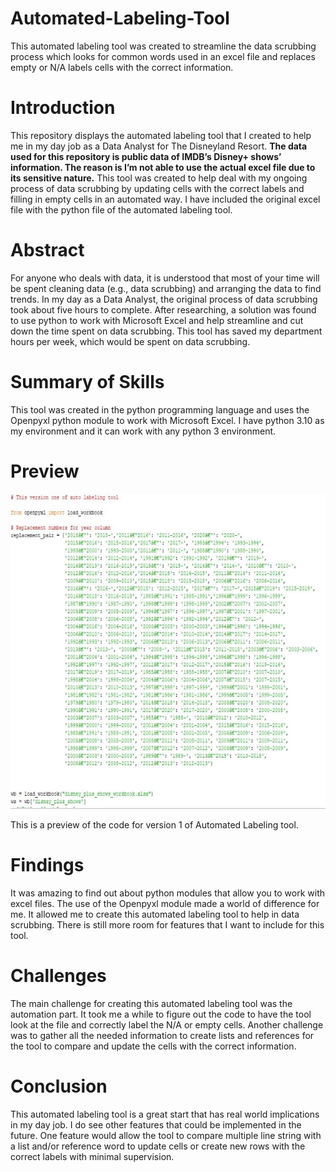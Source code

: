 # Automated-Labeling-Tool
This automated labeling tool was created to streamline the data scrubbing process which looks for common words used in an excel file and replaces empty or N/A labels cells with the correct information.


# Introduction
This repository displays the automated labeling tool that I created to help me in my day job as a Data Analyst for The Disneyland Resort. <B>The data used for this repository is public data of IMDB’s Disney+ shows’ information. The reason is I’m not able to use the actual excel file due to its sensitive nature.</B> This tool was created to help deal with my ongoing process of data scrubbing by updating cells with the correct labels and filling in empty cells in an automated way. I have included the original excel file with the python file of the automated labeling tool.


# Abstract
For anyone who deals with data, it is understood that most of your time will be spent cleaning data (e.g., data scrubbing) and arranging the data to find trends. In my day as a Data Analyst, the original process of data scrubbing took about five hours to complete. After researching, a solution was found to use python to work with Microsoft Excel and help streamline and cut down the time spent on data scrubbing. This tool has saved my department hours per week, which would be spent on data scrubbing.


# Summary of Skills
This tool was created in the python programming language and uses the Openpyxl python module to work with Microsoft Excel. I have python 3.10 as my environment and it can work with any python 3 environment.


# Preview
![Preview of version 1 tool.](https://github.com/micgonzalez/Automated-Labeling-Tool/blob/main/Automated_Labeling_Tool_Images/preview%20of%20version%2001%20tool.jpg)

This is a preview of the code for version 1 of Automated Labeling tool.


# Findings
It was amazing to find out about python modules that allow you to work with excel files. The use of the Openpyxl module made a world of difference for me. It allowed me to create this automated labeling tool to help in data scrubbing. There is still more room for features that I want to include for this tool. 


# Challenges
The main challenge for creating this automated labeling tool was the automation part. It took me a while to figure out the code to have the tool look at the file and correctly label the N/A or empty cells. Another challenge was to gather all the needed information to create lists and references for the tool to compare and update the cells with the correct information.


# Conclusion
This automated labeling tool is a great start that has real world implications in my day job. I do see other features that could be implemented in the future. One feature would allow the tool to compare multiple line string with a list and/or reference word to update cells or create new rows with the correct labels with minimal supervision.
